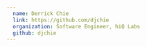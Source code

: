 ```yaml
---
  name: Derrick Chie
  link: https://github.com/djchie
  organization: Software Engineer, hiQ Labs
  github: djchie
---
```

